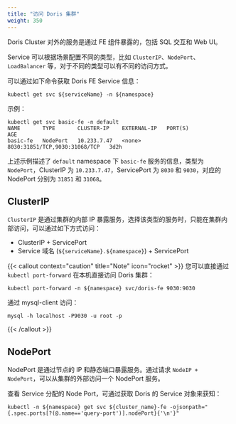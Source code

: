 ```yaml
---
title: "访问 Doris 集群"
weight: 350
---
```


Doris Cluster 对外的服务是通过 FE 组件暴露的，包括 SQL 交互和 Web UI。

Service 可以根据场景配置不同的类型，比如 `ClusterIP`、`NodePort`、`LoadBalancer` 等，对于不同的类型可以有不同的访问方式。

可以通过如下命令获取 Doris FE Service 信息：

```shell
kubectl get svc ${serviceName} -n ${namespace}
```

示例：

```shell
kubectl get svc basic-fe -n default
NAME       TYPE       CLUSTER-IP    EXTERNAL-IP   PORT(S)                         AGE
basic-fe   NodePort   10.233.7.47   <none>        8030:31851/TCP,9030:31068/TCP   3d2h
```

上述示例描述了 `default` namespace 下 `basic-fe` 服务的信息，类型为 `NodePort`，ClusterIP 为 `10.233.7.47`，ServicePort
为 `8030` 和 `9030`，对应的 NodePort 分别为 `31851` 和 `31068`。

## ClusterIP

`ClusterIP` 是通过集群的内部 IP 暴露服务，选择该类型的服务时，只能在集群内部访问，可以通过如下方式访问：

- ClusterIP + ServicePort
- Service 域名 (`${serviceName}.${namespace}`) + ServicePort

{{< callout context="caution" title="Note" icon="rocket" >}}
您可以直接通过 `kubectl port-forward` 在本机直接访问 Doris 集群：

```shell
kubectl port-forward -n ${namespace} svc/doris-fe 9030:9030 
```

通过 mysql-client 访问：

```shell
mysql -h localhost -P9030 -u root -p
```

{{< /callout >}}

## NodePort

NodePort 是通过节点的 IP 和静态端口暴露服务。通过请求 `NodeIP + NodePort`，可以从集群的外部访问一个 NodePort 服务。

查看 Service 分配的 Node Port，可通过获取 Doris 的 Service 对象来获知：

```shell
kubectl -n ${namespace} get svc ${cluster_name}-fe -ojsonpath="{.spec.ports[?(@.name=='query-port')].nodePort}{'\n'}"
```


